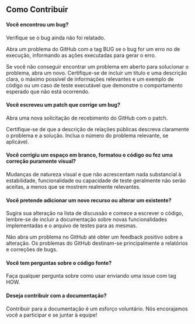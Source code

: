 ## Como Contribuir

#### Você encontrou um bug?

Verifique se o bug ainda não foi relatado.

Abra um problema do GitHub com a tag BUG se o bug for um erro no de execução, informando as ações executadas para gerar o erro.

Se você não conseguir encontrar um problema em aberto para solucionar o problema, abra um novo. Certifique-se de incluir um título e uma descrição clara, o máximo possível de informações relevantes e um exemplo de código ou um caso de teste executável que demonstre o comportamento esperado que não está ocorrendo.

#### Você escreveu um patch que corrige um bug?

Abra uma nova solicitação de recebimento do GitHub com o patch.

Certifique-se de que a descrição de relações públicas descreva claramente o problema e a solução. Inclua o número do problema relevante, se aplicável.

#### Você corrigiu um espaço em branco, formatou o código ou fez uma correção puramente visual?

Mudanças de natureza visual e que não acrescentam nada substancial à estabilidade, funcionalidade ou capacidade de teste geralmente não serão aceitas, a menos que se mostrem realmente relevantes.

#### Você pretende adicionar um novo recurso ou alterar um existente?

Sugira sua alteração na lista de discussão e comece a escrever o código, lembre-se de incluir a documentação sobre novas funcionalidades implementadas e o arquivo de testes para as mesmas.

Não abra um problema no GitHub até obter um feedback positivo sobre a alteração. Os problemas do GitHub destinam-se principalmente a relatórios e correções de bugs.

#### Você tem perguntas sobre o código fonte?

Faça qualquer pergunta sobre como usar enviando uma issue com tag HOW.

#### Deseja contribuir com a documentação?

Contribuir para a documentação  é um esforço voluntário. Nós encorajamos você a participar e se juntar à equipe!
